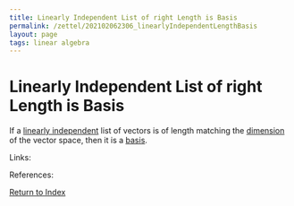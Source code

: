 ```yaml
---
title: Linearly Independent List of right Length is Basis
permalink: /zettel/202102062306_linearlyIndependentLengthBasis
layout: page
tags: linear algebra
---
```

# Linearly Independent List of right Length is Basis

If a [linearly independent](202102062030_linearlyIndependentDefinition) list of vectors is of length matching the 
[dimension](202102062253_dimensionDefinition) of the vector space, then it is a [basis](202102062154_basisDefinition).

Links: 

References: 

[Return to Index](index)